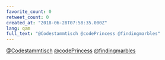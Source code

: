 ```yaml
---
favorite_count: 0
retweet_count: 0
created_at: "2018-06-28T07:58:35.000Z"
lang: qam
full_text: "@Codestammtisch @codePrincess @findingmarbles"
---
```


[@Codestammtisch](https://twitter.com/Codestammtisch)
[@codePrincess](https://twitter.com/codePrincess)
[@findingmarbles](https://twitter.com/findingmarbles)
